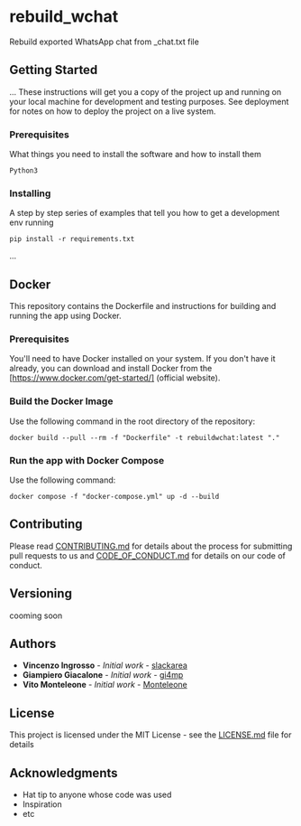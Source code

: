 # rebuild_wchat
Rebuild exported WhatsApp chat from _chat.txt file

## Getting Started

...
These instructions will get you a copy of the project up and running on your local machine for development and testing purposes.
See deployment for notes on how to deploy the project on a live system.

### Prerequisites

What things you need to install the software and how to install them

```
Python3
```

### Installing

A step by step series of examples that tell you how to get a development env running

```
pip install -r requirements.txt
```

...
## Docker
This repository contains the Dockerfile and instructions for building and running the app using Docker.
### Prerequisites
You'll need to have Docker installed on your system. If you don't have it already, you can download and install Docker from the [https://www.docker.com/get-started/] (official website).

### Build the Docker Image
Use the following command in the root directory of the repository:

```
docker build --pull --rm -f "Dockerfile" -t rebuildwchat:latest "."
```
### Run the app with Docker Compose
Use the following command:

```
docker compose -f "docker-compose.yml" up -d --build
```

## Contributing

Please read [CONTRIBUTING.md](CONTRIBUTING.md) for details about the process for submitting pull requests to us and [CODE_OF_CONDUCT.md](CODE_OF_CONDUCT.md) for details on our code of conduct. 

## Versioning

cooming soon

## Authors

* **Vincenzo Ingrosso** - *Initial work* - [slackarea](https://github.com/slackarea)
* **Giampiero Giacalone** - *Initial work* - [gi4mp](https://github.com/gi4mp)
* **Vito Monteleone** - *Initial work* - [Monteleone](https://github.com/Monteleone)


## License

This project is licensed under the MIT License - see the [LICENSE.md](LICENSE.md) file for details

## Acknowledgments

* Hat tip to anyone whose code was used
* Inspiration
* etc

